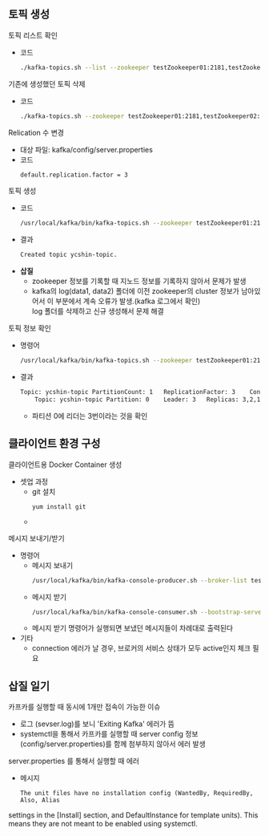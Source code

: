 ## 토픽 생성
토픽 리스트 확인
- 코드
    ~~~bash
    ./kafka-topics.sh --list --zookeeper testZookeeper01:2181,testZookeeper02:2181,testZookeeper03:2181/test-kafka
    ~~~

기존에 생성했던 토픽 삭제
- 코드
    ~~~bash
    ./kafka-topics.sh --zookeeper testZookeeper01:2181,testZookeeper02:2181,testZookeeper03:2181/test-kafka \--topic test-topic --delete
    ~~~

Relication 수 변경
- 대상 파일: kafka/config/server.properties
- 코드
    ~~~bash
    default.replication.factor = 3
    ~~~

토픽 생성
- 코드
    ~~~bash
    /usr/local/kafka/bin/kafka-topics.sh --zookeeper testZookeeper01:2181,testZookeeper02:2181,testZookeeper03:2181/ycshin-kafka --topic ycshin-topic --partitions 1 --replication-factor 3 --create
    ~~~
- 결과
   ~~~bash
   Created topic ycshin-topic.
   ~~~
- __삽질__
   - zookeeper 정보를 기록할 때 지노드 정보를 기록하지 않아서 문제가 발생
   - kafka의 log(data1, data2) 폴더에 이전 zookeeper의 cluster 정보가 남아있어서 이 부분에서 계속 오류가 발생.(kafka 로그에서 확인) <br>
   log 폴더를 삭제하고 신규 생성해서 문제 해결

토픽 정보 확인
- 명령어
    ~~~bash
    /usr/local/kafka/bin/kafka-topics.sh --zookeeper testZookeeper01:2181/ycshin-kafka --topic ycshin-topic --describe
    ~~~
- 결과
    ~~~bash
    Topic: ycshin-topic	PartitionCount: 1	ReplicationFactor: 3	Configs:
        Topic: ycshin-topic	Partition: 0	Leader: 3	Replicas: 3,2,1	Isr: 3,2,1
    ~~~
   - 파티션 0에 리더는 3번이라는 것을 확인

## 클라이언트 환경 구성
클라이언트용 Docker Container 생성
- 셋업 과정
   - git 설치
      ~~~
      yum install git
      ~~~
   - 



메시지 보내기/받기
- 명령어
   - 메시지 보내기
        ~~~bash
        /usr/local/kafka/bin/kafka-console-producer.sh --broker-list testKafka01:9092,testKafka02:9092,testKafka03:9092 --topic ycshin-topic
        ~~~
   - 메시지 받기
        ~~~bash
        /usr/local/kafka/bin/kafka-console-consumer.sh --bootstrap-server testKafka01:9092,testKafka02:9092,testKafka03:9092 --topic ycshin-topic --from-beginning
        ~~~
   - 메시지 받기 명령어가 실행되면 보냈던 메시지들이 차례대로 출력된다
- 기타
   - connection 에러가 날 경우, 브로커의 서비스 상태가 모두 active인지 체크 필요


## 삽질 일기
카프카를 실행할 때 동시에 1개만 접속이 가능한 이슈
- 로그 (sevser.log)를 보니 'Exiting Kafka' 에러가 뜸
- systemctl을 통해서 카프카를 실행할 때 server config 정보(config/server.properties)를 함께 첨부하지 않아서 에러 발생

server.properties 를 통해서 실행할 때 에러 
- 메시지
   ~~~
   The unit files have no installation config (WantedBy, RequiredBy, Also, Alias
settings in the [Install] section, and DefaultInstance for template units).
This means they are not meant to be enabled using systemctl.
   ~~~